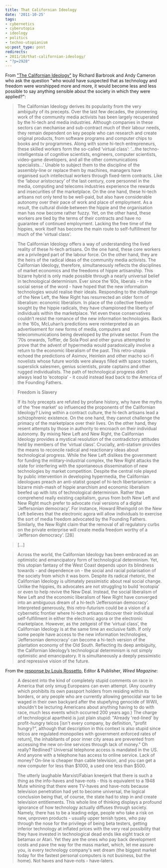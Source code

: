 ```yaml
---
title: That Californian Ideology
date: '2011-10-25'
tags:
- cybernetics
- cyberutopia
- ideology
- politics
- techno-utopianism
wp:post_type: post
redirects:
- 2011/10/that-californian-ideology/
- "?p=2928"
---
```


From ["The Californian Ideology"](http://www.alamut.com/subj/ideologies/pessimism/califIdeo_I.html) by Richard Barbrook and Andy Cameron who ask the question "who would have suspected that as technology and freedom were worshipped more and more, it would become less and less possible to say anything sensible about the society in which they were applied?":

> The Californian Ideology derives its popularity from the very ambiguity of its precepts. Over the last few decades, the pioneering work of the community media activists has been largely recuperated by the hi-tech and media industries. Although companies in these sectors can mechanise and sub-contract much of their labour needs, they remain dependent on key people who can research and create original products, from software programs and computer chips to books and tv programmes. Along with some hi-tech entrepreneurs, these skilled workers form the so-called ‘virtual class’: ‘…the techno-intelligentsia of cognitive scientists, engineers, computer scientists, video-game developers, and all the other communications specialists…’ Unable to subject them to the discipline of the assembly-line or replace them by machines, managers have organised such intellectual workers through fixed-term contracts. Like the ‘labour aristocracy’ of the last century, core personnel in the media, computing and telecoms industries experience the rewards and insecurities of the marketplace. On the one hand, these hi-tech artisans not only tend to be well-paid, but also have considerable autonomy over their pace of work and place of employment. As a result, the cultural divide between the hippie and the organisation man has now become rather fuzzy. Yet, on the other hand, these workers are tied by the terms of their contracts and have no guarantee of continued employment. Lacking the free time of the hippies, work itself has become the main route to self-fulfillment for much of the ‘virtual class’.

>

> The Californian Ideology offers a way of understanding the lived reality of these hi-tech artisans. On the one hand, these core workers are a privileged part of the labour force. On the other hand, they are the heirs of the radical ideas of the community media activists. The Californian Ideology, therefore, simultaneously reflects the disciplines of market economics and the freedoms of hippie artisanship. This bizarre hybrid is only made possible through a nearly universal belief in technological determinism. Ever since the ’60s, liberals - in the social sense of the word - have hoped that the new information technologies would realise their ideals. Responding to the challenge of the New Left, the New Right has resurrected an older form of liberalism: economic liberalism. In place of the collective freedom sought by the hippie radicals, they have championed the liberty of individuals within the marketplace. Yet even these conservatives couldn’t resist the romance of the new information technologies. Back in the ’60s, McLuhan’s predictions were reinterpreted as an advertisement for new forms of media, computers and telecommunications being developed by the private sector. From the ’70s onwards, Toffler, de Sola Pool and other gurus attempted to prove that the advent of hypermedia would paradoxically involve a return to the economic liberalism of the past. This retro-utopia echoed the predictions of Asimov, Heinlein and other macho sci-fi novelists whose future worlds were always filled with space traders, superslick salesmen, genius scientists, pirate captains and other rugged individualists. The path of technological progress didn’t always lead to ‘ecotopia’ - it could instead lead back to the America of the Founding Fathers.

>

> Freedom is Slavery

>

> If its holy precepts are refuted by profane history, why have the myths of the ‘free market’ so influenced the proponents of the Californian Ideology? Living within a contract culture, the hi-tech artisans lead a schizophrenic existence. On the one hand, they cannot challenge the primacy of the marketplace over their lives. On the other hand, they resent attempts by those in authority to encroach on their individual autonomy. By mixing New Left and New Right, the Californian Ideology provides a mystical resolution of the contradictory attitudes held by members of the ‘virtual class’. Crucially, anti-statism provides the means to reconcile radical and reactionary ideas about technological progress. While the New Left dislikes the government for funding the military-industrial complex, the New Right attacks the state for interfering with the spontaneous dissemination of new technologies by market competition. Despite the central role played by public intervention in developing hypermedia, the Californian ideologues preach an anti-statist gospel of hi-tech libertarianism: a bizarre mish-mash of hippie anarchism and economic liberalism beefed up with lots of technological determinism. Rather than comprehend really existing capitalism, gurus from both New Left and New Right much prefer to advocate rival versions of a digital ‘Jeffersonian democracy’. For instance, Howard Rheingold on the New Left believes that the electronic agora will allow individuals to exercise the sort of media freedom advocated by the Founding Fathers. Similarly, the New Right claim that the removal of all regulatory curbs on the private enterprise will create media freedom worthy of a ‘Jefferson democracy’. [28]

>

> [...]

>

> Across the world, the Californian Ideology has been embraced as an optimistic and emancipatory form of technological determinism. Yet, this utopian fantasy of the West Coast depends upon its blindness towards - and dependence on - the social and racial polarisation of the society from which it was born. Despite its radical rhetoric, the Californian Ideology is ultimately pessimistic about real social change. Unlike the hippies, its advocates are not struggling to build ‘ecotopia’ or even to help revive the New Deal. Instead, the social liberalism of New Left and the economic liberalism of New Right have converged into an ambiguous dream of a hi-tech ‘Jeffersonian democracy’. Interpreted generously, this retro-futurism could be a vision of a cybernetic frontier where hi-tech artisans discover their individual self-fulfillment in either the electronic agora or the electronic marketplace. However, as the zeitgeist of the ‘virtual class’, the Californian Ideology is at the same time an exclusive faith. If only some people have access to the new information technologies, ‘Jeffersonian democracy’ can become a hi-tech version of the plantation economy of the Old South. Reflecting its deep ambiguity, the Californian Ideology’s technological determinism is not simply optimistic and emancipatory. It is simultaneously a deeply pessimistic and repressive vision of the future.

From the [response by Louis Rossetto](http://www.alamut.com/subj/ideologies/pessimism/califIdeo_II.html), Editor & Publisher, _Wired Magazine_:

> A descent into the kind of completely stupid comments on race in America that only smug Europeans can even attempt. (Any country which prohibits its own passport holders from residing within its borders, or any people who are currently allowing genocidal war to be waged in their own backyard after the stupefying genocide of WWII, shouldn't be lecturing Americans about anything having to do with race, much less events which occurred 200 years ago.) The charge of technological apartheid is just plain stupid: "Already 'red-lined' by profit-hungry telcos [isn't every company, by definition, "profit hungry?", although that description in this context is also stupid since telcos are regulated monopolies with government enforced rates of return], the inhabitants of poor inner city areas are prevented from accessing the new on-line services through lack of money." Oh really? Redlined? Universal telephone access is mandated in the US. And anyone with a telephone has access to online service. Lack of money? On-line is cheaper than cable television, and you can get a new computer for less than $1000, a used one less than $500.

>

> The utterly laughable Marxist/Fabian kneejerk that there is such a thing as the info-haves and have-nots - this is equivalent to a 1948 Mute whining that there were TV-haves and have-nots because television penetration had yet to become universal, the logical conclusion being that, of course, the state had to step in and create television entitlements. This whole line of thinking displays a profound ignorance of how technology actually diffuses through society. Namely, there has to be a leading edge, people who take a risk on new, unproven products - usually upper tenish types, who pay through the nose for the privilege of being beta testers, getting inferior technology at inflated prices with the very real possibility that they have invested in technological dead ends like eight track or betamax or Atari. Yet they are the ones who pay back development costs and pave the way for the mass market, which, let me assure you, is every technology company's wet dream (the biggest market today for the fastest personal computers is not business, but the home). Not haves and have-nots - have-laters.
